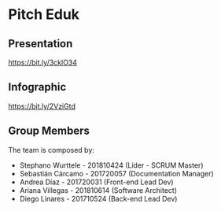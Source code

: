 # Pitch Eduk
## Presentation
https://bit.ly/3cklO34

## Infographic
https://bit.ly/2VziGtd

## Group Members

The team is composed by:

* Stephano Wurttele - 201810424 (Líder - SCRUM Master)
* Sebastián Cárcamo - 201720057 (Documentation Manager)
* Andrea Díaz - 201720031 (Front-end Lead Dev)
* Ariana Villegas - 201810614 (Software Architect)
* Diego Linares - 201710524 (Back-end Lead Dev)
